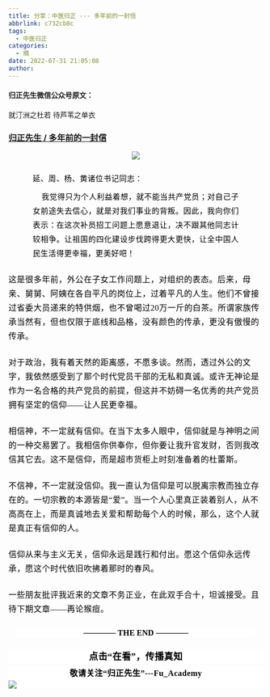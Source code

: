 ```yaml
---
title: 分享：中医归正 --- 多年前的一封信
abbrlink: c732cb8c
tags:
  - 中医归正
categories:
  - 摘
date: 2022-07-31 21:05:08
author:
---
```


#### 归正先生微信公众号原文：

就汀洲之杜若   待芦苇之单衣

<!-- more -->

###  [归正先生 / 多年前的一封信](https://mp.weixin.qq.com/s/tfu4PKOy8QPts0DKlxxdgw "跳转至原文")



<div class="rich_media_content ">
                    <section style="text-align: center;margin-bottom: 16px;"><img src="https://mmbiz.qpic.cn/mmbiz_jpg/zjaJCl7DLpVLndf9eSZSBgZ8LNfoKsXT90EgDqCeJsKGRFmCeVQYSriav34icF3qWxibcB9n7oiacyzgSATpW1OZ7A/640?wx_fmt=jpeg"  /></section><section style="margin: 24px 48px 8px;text-align: justify;line-height: 2em;"><strong><span style="margin: 0px;padding: 0px;font-style: normal;font-variant-ligatures: normal;font-variant-caps: normal;font-weight: 400;letter-spacing: 0.544px;orphans: 2;text-align: left;text-indent: 0px;text-transform: none;widows: 2;word-spacing: 0px;-webkit-text-stroke-width: 0px;text-decoration-thickness: initial;text-decoration-style: initial;text-decoration-color: initial;outline: 0px;max-width: 100%;color: rgb(0, 0, 0);font-family: 仿宋;visibility: visible;font-size: 15px;box-sizing: border-box !important;overflow-wrap: break-word !important;">延、周、杨、黄诸位书记同志：</span></strong></section><section style="margin: 8px 48px 24px;text-align: justify;line-height: 2em;"><strong><span style="margin: 0px;padding: 0px;font-style: normal;font-variant-ligatures: normal;font-variant-caps: normal;font-weight: 400;letter-spacing: 0.544px;orphans: 2;text-align: left;text-indent: 0px;text-transform: none;widows: 2;word-spacing: 0px;-webkit-text-stroke-width: 0px;text-decoration-thickness: initial;text-decoration-style: initial;text-decoration-color: initial;outline: 0px;max-width: 100%;color: rgb(0, 0, 0);font-family: 仿宋;visibility: visible;font-size: 15px;box-sizing: border-box !important;overflow-wrap: break-word !important;">&nbsp;&nbsp;&nbsp;&nbsp;我觉得只为个人利益着想，就不能当共产党员；对自己子女前途失去信心，就是对我们事业的背叛。因此，我向你们表示：在这次补员招工问题上愿意退让，决不跟其他同志计较相争。让祖国的四化建设步伐跨得更大更快，让全中国人民生活得更幸福，更美好吧！</span></strong><span style="margin: 0px;padding: 0px;font-style: normal;font-variant-ligatures: normal;font-variant-caps: normal;font-weight: 400;letter-spacing: 0.544px;orphans: 2;text-align: left;text-indent: 0px;text-transform: none;widows: 2;word-spacing: 0px;-webkit-text-stroke-width: 0px;text-decoration-thickness: initial;text-decoration-style: initial;text-decoration-color: initial;outline: 0px;max-width: 100%;color: rgb(0, 0, 0);font-family: 仿宋;visibility: visible;font-size: 15px;box-sizing: border-box !important;overflow-wrap: break-word !important;"></span></section><section style="margin-top: 24px;margin-bottom: 24px;line-height: 2em;"><span style="margin: 0px;padding: 0px;font-style: normal;font-variant-ligatures: normal;font-variant-caps: normal;font-weight: 400;letter-spacing: 0.544px;orphans: 2;text-align: left;text-indent: 0px;text-transform: none;widows: 2;word-spacing: 0px;-webkit-text-stroke-width: 0px;text-decoration-thickness: initial;text-decoration-style: initial;text-decoration-color: initial;outline: 0px;max-width: 100%;color: rgb(0, 0, 0);font-family: 仿宋;font-size: 16px;visibility: visible;box-sizing: border-box !important;overflow-wrap: break-word !important;">这是很多年前，外公在子女工作问题上，对组织的表态。后来，母亲、舅舅、阿姨在各自平凡的岗位上，过着平凡的人生。他们不曾接过省委大员递来的特供烟，也不曾喝过20万一斤的白茶。所谓家族传承当然有，但也仅限于底线和品格，没有颜色的传承，更没有傲慢的传承。<br  /></span></section><section style="margin-top: 24px;margin-bottom: 24px;line-height: 2em;"><span style="margin: 0px;padding: 0px;font-style: normal;font-variant-ligatures: normal;font-variant-caps: normal;font-weight: 400;letter-spacing: 0.544px;orphans: 2;text-align: left;text-indent: 0px;text-transform: none;widows: 2;word-spacing: 0px;-webkit-text-stroke-width: 0px;text-decoration-thickness: initial;text-decoration-style: initial;text-decoration-color: initial;outline: 0px;max-width: 100%;color: rgb(0, 0, 0);font-family: 仿宋;font-size: 16px;visibility: visible;box-sizing: border-box !important;overflow-wrap: break-word !important;">对于政治，我有着天然的距离感，不愿多谈。然而，透过外公的文字，我依然感受到了那个时代党员干部的无私和真诚。或许无神论是作为一名合格的共产党员的前提，但这并不妨碍一名优秀的共产党员拥有坚定的信仰——让人民更幸福。<br  /></span></section><section style="margin-top: 24px;margin-bottom: 24px;line-height: 2em;"><span style="margin: 0px;padding: 0px;font-style: normal;font-variant-ligatures: normal;font-variant-caps: normal;font-weight: 400;letter-spacing: 0.544px;orphans: 2;text-align: left;text-indent: 0px;text-transform: none;widows: 2;word-spacing: 0px;-webkit-text-stroke-width: 0px;text-decoration-thickness: initial;text-decoration-style: initial;text-decoration-color: initial;outline: 0px;max-width: 100%;color: rgb(0, 0, 0);font-family: 仿宋;font-size: 16px;visibility: visible;box-sizing: border-box !important;overflow-wrap: break-word !important;">相信神，不一定就有信仰。在当下太多人眼中，信仰就是与神明之间的一种交易罢了。我相信你供奉你，但你要让我升官发财，否则我改信其它去。这不是信仰，而是超市货柜上时刻准备着的杜蕾斯。<br  /></span></section><section style="margin-top: 24px;margin-bottom: 24px;line-height: 2em;"><span style="margin: 0px;padding: 0px;font-style: normal;font-variant-ligatures: normal;font-variant-caps: normal;font-weight: 400;letter-spacing: 0.544px;orphans: 2;text-align: left;text-indent: 0px;text-transform: none;widows: 2;word-spacing: 0px;-webkit-text-stroke-width: 0px;text-decoration-thickness: initial;text-decoration-style: initial;text-decoration-color: initial;outline: 0px;max-width: 100%;color: rgb(0, 0, 0);font-family: 仿宋;font-size: 16px;visibility: visible;box-sizing: border-box !important;overflow-wrap: break-word !important;">不信神，不一定就没信仰。我一直认为信仰是可以脱离宗教而独立存在的。一切宗教的本源皆是“爱”。当一个人<span style="color: rgb(0, 0, 0);font-family: 仿宋;font-style: normal;font-variant-ligatures: normal;font-variant-caps: normal;font-weight: 400;letter-spacing: 0.544px;orphans: 2;text-align: left;text-indent: 0px;text-transform: none;widows: 2;word-spacing: 0px;-webkit-text-stroke-width: 0px;text-decoration-thickness: initial;text-decoration-style: initial;text-decoration-color: initial;float: none;display: inline !important;">心里真正装着别人，从不高高在上，而是真诚地去关爱和帮助每个人的时候，</span></span><span style="color: rgb(0, 0, 0);font-family: 仿宋;font-size: 16px;letter-spacing: 0.544px;text-align: left;">那么，这个人就是真正有信仰的人。</span></section><section style="margin-top: 24px;margin-bottom: 24px;line-height: 2em;"><span style="color: rgb(0, 0, 0);font-family: 仿宋;font-size: 16px;letter-spacing: 0.544px;text-align: left;">信仰从来与主义无关，信仰永远是践行和付出。</span><span style="color: rgb(0, 0, 0);font-family: 仿宋;font-size: 16px;letter-spacing: 0.544px;text-align: left;">愿这个信仰永远传承，愿这个时代依旧吹拂着那时的春风。</span></section><section style="text-align: left;margin-top: 24px;margin-bottom: 24px;line-height: 2em;"><span style="color: rgb(0, 0, 0);font-family: 仿宋;font-size: 16px;letter-spacing: 0.544px;">一些朋友批评我近来的文章不务正业，在此双手合十，坦诚接受。且待下期文章——再论猴痘。</span></section><section style="margin: 16px 16px 24px;padding: 0px;outline: 0px;max-width: 100%;box-sizing: border-box !important;overflow-wrap: break-word !important;color: rgb(51, 51, 51);font-family: mp-quote, -apple-system-font, BlinkMacSystemFont, &quot;Helvetica Neue&quot;, &quot;PingFang SC&quot;, &quot;Hiragino Sans GB&quot;, &quot;Microsoft YaHei UI&quot;, &quot;Microsoft YaHei&quot;, Arial, sans-serif;font-size: 17px;font-style: normal;font-variant-ligatures: normal;font-variant-caps: normal;font-weight: 400;letter-spacing: normal;orphans: 2;text-indent: 0px;text-transform: none;white-space: normal;widows: 2;word-spacing: 0px;-webkit-text-stroke-width: 0px;text-decoration-thickness: initial;text-decoration-style: initial;text-decoration-color: initial;clear: both;min-height: 1em;background-color: rgb(255, 255, 255);text-align: center;"><strong style="margin: 0px;padding: 0px;outline: 0px;max-width: 100%;box-sizing: border-box !important;overflow-wrap: break-word !important;text-align: center;"><span style="margin: 0px;padding: 0px;outline: 0px;max-width: 100%;box-sizing: border-box !important;overflow-wrap: break-word !important;color: rgb(0, 0, 0);font-family: 仿宋;font-size: 16px;">———— THE&nbsp;END ————</span></strong></section>
					<section style="margin-top: 20px;margin-bottom: 5px;outline: 0px;max-width: 100%;font-family: -apple-system, BlinkMacSystemFont, &quot;Helvetica Neue&quot;, &quot;PingFang SC&quot;, &quot;Hiragino Sans GB&quot;, &quot;Microsoft YaHei UI&quot;, &quot;Microsoft YaHei&quot;, Arial, sans-serif;letter-spacing: 0.544px;white-space: normal;font-size: 16px;min-height: 1em;color: rgb(62, 62, 62);text-align: center;line-height: 1.75em;background-color: rgb(255, 255, 255);box-sizing: border-box !important;overflow-wrap: break-word !important;"><strong style="outline: 0px;max-width: 100%;box-sizing: border-box !important;overflow-wrap: break-word !important;"><span style="outline: 0px;max-width: 100%;font-size: 18px;color: rgb(0, 0, 0);font-family: 仿宋;letter-spacing: 0.5px;box-sizing: border-box !important;overflow-wrap: break-word !important;">点击“在看”，传播真知</span></strong></section><section style="margin-top: 5px;margin-bottom: 5px;outline: 0px;max-width: 100%;font-family: -apple-system, BlinkMacSystemFont, &quot;Helvetica Neue&quot;, &quot;PingFang SC&quot;, &quot;Hiragino Sans GB&quot;, &quot;Microsoft YaHei UI&quot;, &quot;Microsoft YaHei&quot;, Arial, sans-serif;letter-spacing: 0.544px;white-space: normal;font-size: 16px;min-height: 1em;color: rgb(62, 62, 62);text-align: center;line-height: 1.75em;background-color: rgb(255, 255, 255);box-sizing: border-box !important;overflow-wrap: break-word !important;"><strong style="outline: 0px;max-width: 100%;box-sizing: border-box !important;overflow-wrap: break-word !important;"><span style="outline: 0px;max-width: 100%;font-size: 18px;color: rgb(0, 0, 0);font-family: 仿宋;letter-spacing: 0.5px;box-sizing: border-box !important;overflow-wrap: break-word !important;"><strong style="outline: 0px;max-width: 100%;color: rgb(62, 62, 62);font-size: 16px;box-sizing: border-box !important;overflow-wrap: break-word !important;"><span style="outline: 0px;max-width: 100%;color: rgb(0, 0, 0);box-sizing: border-box !important;overflow-wrap: break-word !important;">敬请关注“归正先生”---Fu_Academy</span></strong></span></strong><img style="clear: both; display: block; margin:auto;" src="https://tva1.sinaimg.cn/large/8bf740e1gy1h1mumf16scj20u00f1ae6.jpg" /></section>
                </div>
